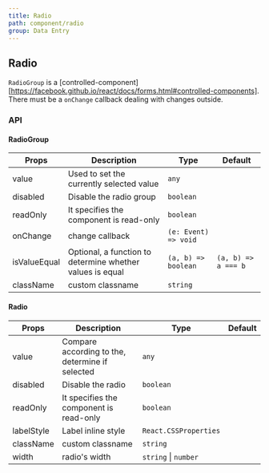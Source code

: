 ```yaml
---
title: Radio
path: component/radio
group: Data Entry
---
```


## Radio

`RadioGroup` is a [controlled-component][https://facebook.github.io/react/docs/forms.html#controlled-components]. There must be a `onChange` callback dealing with changes outside.

### API

#### RadioGroup

| Props        | Description                                               | Type                 | Default             |
| ------------ | --------------------------------------------------------- | -------------------- | ------------------- |
| value        | Used to set the currently selected value                  | `any`                |                     |
| disabled     | Disable the radio group                                   | `boolean`            |                     |
| readOnly     | It specifies the component is read-only                   | `boolean`            |                     |
| onChange     | change callback                                           | `(e: Event) => void` |                     |
| isValueEqual | Optional, a function to determine whether values is equal | `(a, b) => boolean`  | `(a, b) => a === b` |
| className    | custom classname                                          | `string`             |                     |

#### Radio

| Props      | Description                                     | Type                  | Default |
| ---------- | ----------------------------------------------- | --------------------- | ------- |
| value      | Compare according to the, determine if selected | `any`                 |         |
| disabled   | Disable the radio                               | `boolean`             |         |
| readOnly   | It specifies the component is read-only         | `boolean`             |         |
| labelStyle | Label inline style                              | `React.CSSProperties` |         |
| className  | custom classname                                | `string`              |         |
| width      | radio's width                                   | `string` \| `number`  |         |
